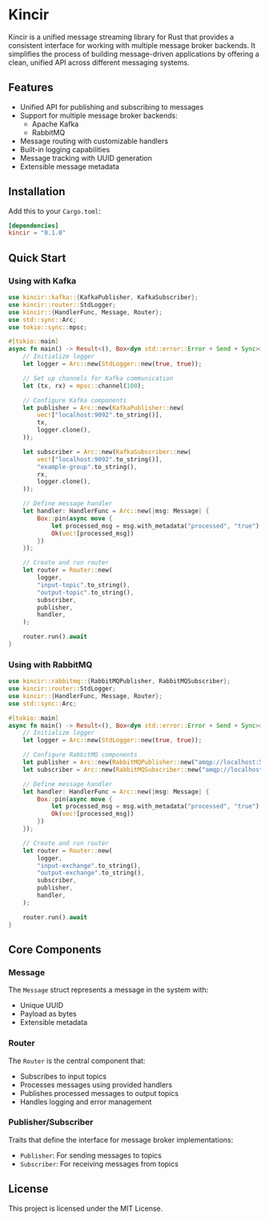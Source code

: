 # Kincir

Kincir is a unified message streaming library for Rust that provides a consistent interface for working with multiple message broker backends. It simplifies the process of building message-driven applications by offering a clean, unified API across different messaging systems.

## Features

- Unified API for publishing and subscribing to messages
- Support for multiple message broker backends:
  - Apache Kafka
  - RabbitMQ
- Message routing with customizable handlers
- Built-in logging capabilities
- Message tracking with UUID generation
- Extensible message metadata

## Installation

Add this to your `Cargo.toml`:

```toml
[dependencies]
kincir = "0.1.0"
```

## Quick Start

### Using with Kafka

```rust
use kincir::kafka::{KafkaPublisher, KafkaSubscriber};
use kincir::router::StdLogger;
use kincir::{HandlerFunc, Message, Router};
use std::sync::Arc;
use tokio::sync::mpsc;

#[tokio::main]
async fn main() -> Result<(), Box<dyn std::error::Error + Send + Sync>> {
    // Initialize logger
    let logger = Arc::new(StdLogger::new(true, true));

    // Set up channels for Kafka communication
    let (tx, rx) = mpsc::channel(100);

    // Configure Kafka components
    let publisher = Arc::new(KafkaPublisher::new(
        vec!["localhost:9092".to_string()],
        tx,
        logger.clone(),
    ));

    let subscriber = Arc::new(KafkaSubscriber::new(
        vec!["localhost:9092".to_string()],
        "example-group".to_string(),
        rx,
        logger.clone(),
    ));

    // Define message handler
    let handler: HandlerFunc = Arc::new(|msg: Message| {
        Box::pin(async move {
            let processed_msg = msg.with_metadata("processed", "true");
            Ok(vec![processed_msg])
        })
    });

    // Create and run router
    let router = Router::new(
        logger,
        "input-topic".to_string(),
        "output-topic".to_string(),
        subscriber,
        publisher,
        handler,
    );

    router.run().await
}
```

### Using with RabbitMQ

```rust
use kincir::rabbitmq::{RabbitMQPublisher, RabbitMQSubscriber};
use kincir::router::StdLogger;
use kincir::{HandlerFunc, Message, Router};
use std::sync::Arc;

#[tokio::main]
async fn main() -> Result<(), Box<dyn std::error::Error + Send + Sync>> {
    // Initialize logger
    let logger = Arc::new(StdLogger::new(true, true));

    // Configure RabbitMQ components
    let publisher = Arc::new(RabbitMQPublisher::new("amqp://localhost:5672").await?);
    let subscriber = Arc::new(RabbitMQSubscriber::new("amqp://localhost:5672").await?);

    // Define message handler
    let handler: HandlerFunc = Arc::new(|msg: Message| {
        Box::pin(async move {
            let processed_msg = msg.with_metadata("processed", "true");
            Ok(vec![processed_msg])
        })
    });

    // Create and run router
    let router = Router::new(
        logger,
        "input-exchange".to_string(),
        "output-exchange".to_string(),
        subscriber,
        publisher,
        handler,
    );

    router.run().await
}
```

## Core Components

### Message

The `Message` struct represents a message in the system with:
- Unique UUID
- Payload as bytes
- Extensible metadata

### Router

The `Router` is the central component that:
- Subscribes to input topics
- Processes messages using provided handlers
- Publishes processed messages to output topics
- Handles logging and error management

### Publisher/Subscriber

Traits that define the interface for message broker implementations:
- `Publisher`: For sending messages to topics
- `Subscriber`: For receiving messages from topics

## License

This project is licensed under the MIT License.